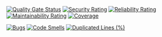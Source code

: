 [![Quality Gate Status](https://sonarcloud.io/api/project_badges/measure?project=georgepharrison_semantic-release-cli&metric=alert_status)](https://sonarcloud.io/summary/new_code?id=georgepharrison_semantic-release-cli) [![Security Rating](https://sonarcloud.io/api/project_badges/measure?project=georgepharrison_semantic-release-cli&metric=security_rating)](https://sonarcloud.io/summary/new_code?id=georgepharrison_semantic-release-cli) [![Reliability Rating](https://sonarcloud.io/api/project_badges/measure?project=georgepharrison_semantic-release-cli&metric=reliability_rating)](https://sonarcloud.io/summary/new_code?id=georgepharrison_semantic-release-cli) [![Maintainability Rating](https://sonarcloud.io/api/project_badges/measure?project=georgepharrison_semantic-release-cli&metric=sqale_rating)](https://sonarcloud.io/summary/new_code?id=georgepharrison_semantic-release-cli) [![Coverage](https://sonarcloud.io/api/project_badges/measure?project=georgepharrison_semantic-release-cli&metric=coverage)](https://sonarcloud.io/summary/new_code?id=georgepharrison_semantic-release-cli)

[![Bugs](https://sonarcloud.io/api/project_badges/measure?project=georgepharrison_semantic-release-cli&metric=bugs)](https://sonarcloud.io/summary/new_code?id=georgepharrison_semantic-release-cli) [![Code Smells](https://sonarcloud.io/api/project_badges/measure?project=georgepharrison_semantic-release-cli&metric=code_smells)](https://sonarcloud.io/summary/new_code?id=georgepharrison_semantic-release-cli) [![Duplicated Lines (%)](https://sonarcloud.io/api/project_badges/measure?project=georgepharrison_semantic-release-cli&metric=duplicated_lines_density)](https://sonarcloud.io/summary/new_code?id=georgepharrison_semantic-release-cli)
